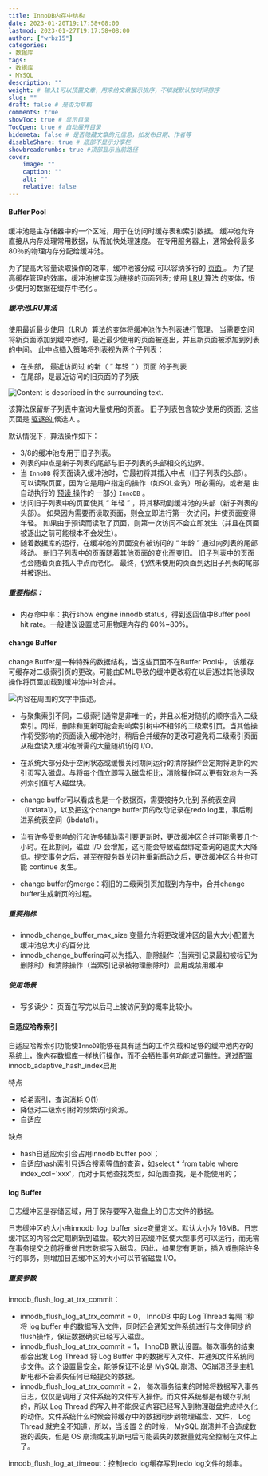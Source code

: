 ```yaml
---
title: InnoDB内存中结构
date: 2023-01-20T19:17:58+08:00
lastmod: 2023-01-27T19:17:58+08:00
author: ["wrbz15"]
categories: 
- 数据库
tags: 
- 数据库
- MYSQL
description: ""
weight: # 输入1可以顶置文章，用来给文章展示排序，不填就默认按时间排序
slug: ""
draft: false # 是否为草稿
comments: true
showToc: true # 显示目录
TocOpen: true # 自动展开目录
hidemeta: false # 是否隐藏文章的元信息，如发布日期、作者等
disableShare: true # 底部不显示分享栏
showbreadcrumbs: true #顶部显示当前路径
cover:
    image: ""
    caption: ""
    alt: ""
    relative: false
---
```


#### Buffer Pool

缓冲池是主存储器中的一个区域，用于在访问时缓存表和索引数据。 缓冲池允许直接从内存处理常用数据，从而加快处理速度。 在专用服务器上，通常会将最多80％的物理内存分配给缓冲池。

为了提高大容量读取操作的效率，缓冲池被分成 可以容纳多行的 [页面 ](http://www.deituicms.com/mysql8cn/cn/glossary.html#glos_page)。 为了提高缓存管理的效率，缓冲池被实现为链接的页面列表; 使用 [LRU ](http://www.deituicms.com/mysql8cn/cn/glossary.html#glos_lru)算法 的变体，很少使用的数据在缓存中老化 。

##### 缓冲池LRU算法

使用最近最少使用（LRU）算法的变体将缓冲池作为列表进行管理。 当需要空间将新页面添加到缓冲池时，最近最少使用的页面被逐出，并且新页面被添加到列表的中间。 此中点插入策略将列表视为两个子列表：

- 在头部， 最近访问过 的新（ “ 年轻 ” ）页面 的子列表
- 在尾部，是最近访问的旧页面的子列表


![Content is described in the surrounding text.](http://www.deituicms.com/mysql8cn/cn/images/innodb-buffer-pool-list.png)



该算法保留新子列表中查询大量使用的页面。 旧子列表包含较少使用的页面; 这些页面是 [驱逐的 ](http://www.deituicms.com/mysql8cn/cn/glossary.html#glos_eviction)候选人 。

默认情况下，算法操作如下：

- 3/8的缓冲池专用于旧子列表。
- 列表的中点是新子列表的尾部与旧子列表的头部相交的边界。
- 当 `InnoDB` 将页面读入缓冲池时，它最初将其插入中点（旧子列表的头部）。 可以读取页面，因为它是用户指定的操作（如SQL查询）所必需的，或者是 由自动执行的 [预读 ](http://www.deituicms.com/mysql8cn/cn/glossary.html#glos_read_ahead)操作的 一部分 `InnoDB` 。
- 访问旧子列表中的页面使其 “ 年轻 ” ，将其移动到缓冲池的头部（新子列表的头部）。 如果因为需要而读取页面，则会立即进行第一次访问，并使页面变得年轻。 如果由于预读而读取了页面，则第一次访问不会立即发生（并且在页面被逐出之前可能根本不会发生）。
- 随着数据库的运行，在缓冲池的页面没有被访问的 “ 年龄 ” 通过向列表的尾部移动。 新旧子列表中的页面随着其他页面的变化而变旧。 旧子列表中的页面也会随着页面插入中点而老化。 最终，仍然未使用的页面到达旧子列表的尾部并被逐出。

##### 重要指标：

* 内存命中率：执行show engine innodb status，得到返回值中Buffer pool hit rate。一般建议设置成可用物理内存的 60%~80%。

#### change Buffer

change Buffer是一种特殊的数据结构，当这些页面不在Buffer Pool中， 该缓存可缓存对二级索引页的更改。可能由DML导致的缓冲更改将在以后通过其他读取操作将页面加载到缓冲池中时合并。

![内容在周围的文字中描述。](https://dev.mysql.com/doc/refman/8.0/en/images/innodb-change-buffer.png)

* 与聚集索引不同，二级索引通常是非唯一的，并且以相对随机的顺序插入二级索引。同样，删除和更新可能会影响索引树中不相邻的二级索引页。当其他操作将受影响的页面读入缓冲池时，稍后合并缓存的更改可避免将二级索引页面从磁盘读入缓冲池所需的大量随机访问 I/O。

* 在系统大部分处于空闲状态或缓慢关闭期间运行的清除操作会定期将更新的索引页写入磁盘。与将每个值立即写入磁盘相比，清除操作可以更有效地为一系列索引值写入磁盘块。

* change buffer可以看成也是一个数据页，需要被持久化到 系统表空间（ibdata1），以及把这个change buffer页的改动记录在redo log里，事后刷进系统表空间（ibdata1）。
* 当有许多受影响的行和许多辅助索引要更新时，更改缓冲区合并可能需要几个小时。在此期间，磁盘 I/O 会增加，这可能会导致磁盘绑定查询的速度大大降低。提交事务之后，甚至在服务器关闭并重新启动之后，更改缓冲区合并也可能 continue 发生。
* change buffer的merge：将旧的二级索引页加载到内存中，合并change buffer生成新页的过程。

##### 重要指标

* innodb_change_buffer_max_size 变量允许将更改缓冲区的最大大小配置为缓冲池总大小的百分比
* innodb_change_buffering可以为插入、删除操作（当索引记录最初被标记为删除时）和清除操作（当索引记录被物理删除时）启用或禁用缓冲

#####  使用场景

* 写多读少： 页面在写完以后马上被访问到的概率比较小。

#### 自适应哈希索引

自适应哈希索引功能使`InnoDB`能够在具有适当的工作负载和足够的缓冲池内存的系统上，像内存数据库一样执行操作，而不会牺牲事务功能或可靠性。通过配置innodb_adaptive_hash_index启用

特点

- 哈希索引，查询消耗 O(1)
- 降低对二级索引树的频繁访问资源。
- 自适应

缺点

- hash自适应索引会占用innodb buffer pool；
- 自适应hash索引只适合搜索等值的查询，如select * from table where index_col='xxx'，而对于其他查找类型，如范围查找，是不能使用的；

#### log Buffer

日志缓冲区是存储区域，用于保存要写入磁盘上的日志文件的数据。

日志缓冲区的大小由innodb_log_buffer_size变量定义。默认大小为 16MB。日志缓冲区的内容会定期刷新到磁盘。较大的日志缓冲区使大型事务可以运行，而无需在事务提交之前将重做日志数据写入磁盘。因此，如果您有更新，插入或删除许多行的事务，则增加日志缓冲区的大小可以节省磁盘 I/O。

##### 重要参数

innodb_flush_log_at_trx_commit：

- innodb_flush_log_at_trx_commit  = 0， InnoDB 中的 Log Thread 每隔 1秒将 log buffer 中的数据写入文件，同时还会通知文件系统进行与文件同步的 flush操作，保证数据确实已经写入磁盘。
- innodb_flush_log_at_trx_commit = 1， InnoDB 默认设置。每次事务的结束都会出发 Log Thread 将 Log Buffer 中的数据写入文件、并通知文件系统同步文件。这个设置最安全，能够保证不论是 MySQL 崩溃、OS崩溃还是主机断电都不会丢失任何已经提交的数据。
- innodb_flush_log_at_trx_commit = 2， 每次事务结束的时候将数据写入事务日志，仅仅是调用了文件系统的文件写入操作。而文件系统都是有缓存机制的，所以 Log Thread 的写入并不能保证内容已经写入到物理磁盘完成持久化的动作。文件系统什么时候会将缓存中的数据同步到物理磁盘、文件， Log Thread 就完全不知道，所以，当设置 2 的时候， MySQL 崩溃并不会造成数据的丢失，但是 OS 崩溃或主机断电后可能丢失的数据量就完全控制在文件上了。

innodb_flush_log_at_timeout：控制redo log缓存写到redo log文件的频率。